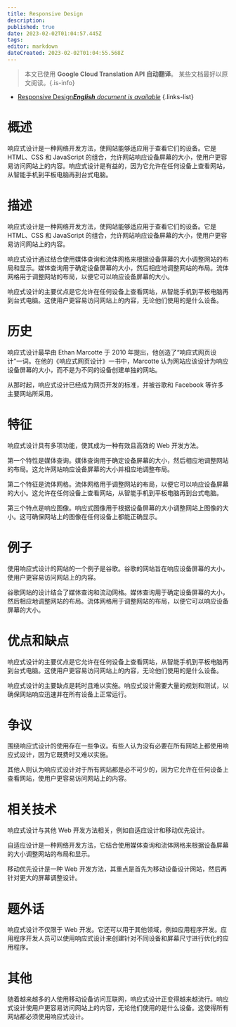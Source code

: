 ```yaml
---
title: Responsive Design
description: 
published: true
date: 2023-02-02T01:04:57.445Z
tags: 
editor: markdown
dateCreated: 2023-02-02T01:04:55.568Z
---
```


> 本文已使用 **Google Cloud Translation API 自动翻译**。
某些文档最好以原文阅读。{.is-info}



- [Responsive Design***English** document is available*](/en/Knowledge-base/Dictionary/responsive-design)
{.links-list}


# 概述
响应式设计是一种网络开发方法，使网站能够适应用于查看它们的设备。它是 HTML、CSS 和 JavaScript 的组合，允许网站响应设备屏幕的大小，使用户更容易访问网站上的内容。响应式设计是有益的，因为它允许在任何设备上查看网站，从智能手机到平板电脑再到台式电脑。

# 描述
响应式设计是一种网络开发方法，使网站能够适应用于查看它们的设备。它是 HTML、CSS 和 JavaScript 的组合，允许网站响应设备屏幕的大小，使用户更容易访问网站上的内容。

响应式设计通过结合使用媒体查询和流体网格来根据设备屏幕的大小调整网站的布局和显示。媒体查询用于确定设备屏幕的大小，然后相应地调整网站的布局。流体网格用于调整网站的布局，以便它可以响应设备屏幕的大小。

响应式设计的主要优点是它允许在任何设备上查看网站，从智能手机到平板电脑再到台式电脑。这使用户更容易访问网站上的内容，无论他们使用的是什么设备。

# 历史
响应式设计最早由 Ethan Marcotte 于 2010 年提出，他创造了“响应式网页设计”一词。在他的《响应式网页设计》一书中，Marcotte 认为网站应该设计为响应设备屏幕的大小，而不是为不同的设备创建单独的网站。

从那时起，响应式设计已经成为网页开发的标准，并被谷歌和 Facebook 等许多主要网站所采用。

# 特征
响应式设计具有多项功能，使其成为一种有效且高效的 Web 开发方法。

第一个特性是媒体查询。媒体查询用于确定设备屏幕的大小，然后相应地调整网站的布局。这允许网站响应设备屏幕的大小并相应地调整布局。

第二个特征是流体网格。流体网格用于调整网站的布局，以便它可以响应设备屏幕的大小。这允许在任何设备上查看网站，从智能手机到平板电脑再到台式电脑。

第三个特点是响应图像。响应式图像用于根据设备屏幕的大小调整网站上图像的大小。这可确保网站上的图像在任何设备上都能正确显示。

# 例子
使用响应式设计的网站的一个例子是谷歌。谷歌的网站旨在响应设备屏幕的大小，使用户更容易访问网站上的内容。

谷歌网站的设计结合了媒体查询和流动网格。媒体查询用于确定设备屏幕的大小，然后相应地调整网站的布局。流体网格用于调整网站的布局，以便它可以响应设备屏幕的大小。

# 优点和缺点
响应式设计的主要优点是它允许在任何设备上查看网站，从智能手机到平板电脑再到台式电脑。这使用户更容易访问网站上的内容，无论他们使用的是什么设备。

响应式设计的主要缺点是耗时且难以实施。响应式设计需要大量的规划和测试，以确保网站响应迅速并在所有设备上正常运行。

# 争议
围绕响应式设计的使用存在一些争议。有些人认为没有必要在所有网站上都使用响应式设计，因为它既费时又难以实施。

其他人则认为响应式设计对于所有网站都是必不可少的，因为它允许在任何设备上查看网站，使用户更容易访问网站上的内容。

# 相关技术
响应式设计与其他 Web 开发方法相关，例如自适应设计和移动优先设计。

自适应设计是一种网络开发方法，它结合使用媒体查询和流体网格来根据设备屏幕的大小调整网站的布局和显示。

移动优先设计是一种 Web 开发方法，其重点是首先为移动设备设计网站，然后再针对更大的屏幕调整设计。

# 题外话
响应式设计不仅限于 Web 开发。它还可以用于其他领域，例如应用程序开发。应用程序开发人员可以使用响应式设计来创建针对不同设备和屏幕尺寸进行优化的应用程序。

# 其他
随着越来越多的人使用移动设备访问互联网，响应式设计正变得越来越流行。响应式设计使用户更容易访问网站上的内容，无论他们使用的是什么设备。这使得所有网站都必须使用响应式设计。